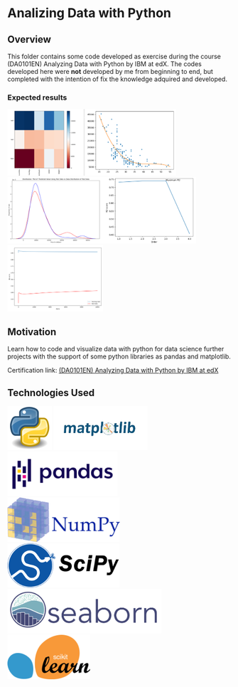 # Analizing Data with Python
## Overview
This folder contains some code developed as exercise during the course (DA0101EN) Analyzing Data with Python by IBM at edX.
The codes developed here were **not** developed by me from beginning to end, but completed with the intention of fix the knowledge adquired and developed.

### Expected results
<img src="/images/DA IBM/1.png" height="150"> <img src="/images/DA IBM/2.png" height="150"> <img src="/images/DA IBM/3.png" height="150"><img src="/images/DA IBM/4.png" height="150"> <img src="/images/DA IBM/5.png" height="150">

## Motivation
Learn how to code and visualize data with python for data science further projects with the support of some python libraries as pandas and matplotlib.

Certification link:
[(DA0101EN) Analyzing Data with Python by IBM at edX](https://courses.edx.org/certificates/e57aab6bf4934f42bed98eed52d64244)

## Technologies Used
<img src="/images/python.png" height="100"> <img src="/images/matplotlib.jpeg" height="100"> <img src="/images/pandas.png" height="100"> <img src="/images/numpy.png" height="100">
 <img src="/images/scipy.png" height="100">  <img src="/images/seaborn.png" height="100"> <img src="/images/sklearn.png" height="100">




